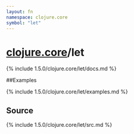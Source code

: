 ```yaml
---
layout: fn
namespace: clojure.core
symbol: "let"
---
```


# [clojure.core](../)/let

{% include 1.5.0/clojure.core/let/docs.md %}

##Examples

{% include 1.5.0/clojure.core/let/examples.md %}
## Source
{% include 1.5.0/clojure.core/let/src.md %}


